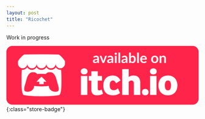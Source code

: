 ```yaml
---
layout: post
title: "Ricochet"
---
```


Work in progress

[![itch.io Store Link](/assets/media/itch-store-badge.svg)](https://xsoodx.itch.io/loo){:class="store-badge"}
